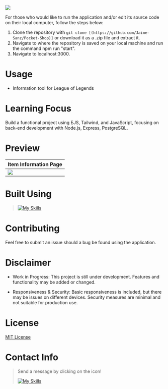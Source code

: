 ![](public/homeimg)


For those who would like to run the application and/or edit its source code on their local computer, follow the steps below:

1. Clone the repository with `git clone [(https://github.com/Jaime-Sanz/Pocket-Shop)]` or download it as a .zip file and extract it.
2. Navigate to where the repository is saved on your local machine and run the command npm run "start".
3. Navigate to localhost:3000.

# Usage
- Information tool for League of Legends

# Learning Focus
Build a functional project using EJS, Tailwind, and JavaScript, focusing on back-end development with Node.js, Express, PostgreSQL.

# Preview

| Item Information Page |
| --- |
| <img src="public/itemimg"> |


# Built Using
> [![My Skills](https://skillicons.dev/icons?i=js,nodejs,express,tailwind,vscode,postgres)](https://skillicons.dev)

# Contributing
Feel free to submit an issue should a bug be found using the application.

# Disclaimer
- Work in Progress: This project is still under development. Features and functionality may be added or changed.

- Responsiveness & Security: Basic responsiveness is included, but there may be issues on different devices. Security measures are minimal and not suitable for production use.
# License
[MIT License](LICENSE)
# Contact Info
> Send a message by clicking on the icon!
> 
> [![My Skills](https://skillicons.dev/icons?i=linkedin)](https://www.linkedin.com/in/jaime-sanchez-a95874245/)
